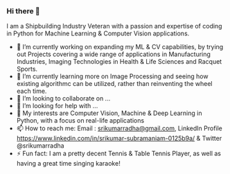 ### Hi there 👋
I am a Shipbuilding Industry Veteran with a passion and expertise of coding in Python for Machine Learning & Computer Vision applications.

- 🔭 I’m currently working on expanding my ML & CV capabilities, by trying out Projects covering a wide range of applications in Manufacturing Industries, Imaging Technologies in Health & Life Sciences and Racquet Sports.
- 🌱 I’m currently learning more on Image Processing and seeing how existing algorithmc can be utilized, rather than reinventing the wheel each time.
- 👯 I’m looking to collaborate on ...
- 🤔 I’m looking for help with ...
- 💙 My interests are Computer Vision, Machine & Deep Learning in Python, with a focus on real-life applications
- 📫 How to reach me: Email : srikumarradha@gmail.com, LinkedIn Profile https://www.linkedin.com/in/srikumar-subramaniam-0125b9a/ & Twitter @srikumarradha
- ⚡ Fun fact: I am a pretty decent Tennis & Table Tennis Player, as well as having a great time singing karaoke!

<!--
I am a Shipbuilding Industry Veteran with a passion and expertise of coding in Python for Machine Learning & Computer Vision applications.

- 🔭 I’m currently working on expanding my ML & CV capabilities, by trying out Projects covering a wide range of applications in Manufacturing Industries, Imaging Technologies in Health & Life Sciences and Racquet Sports.
- 🌱 I’m currently learning more on Image Processing and seeing how existing algorithmc can be utilized, rather than reinventing the wheel each time.
- 👯 I’m looking to collaborate on ...
- 🤔 I’m looking for help with ...
- 💙 My interests are Computer Vision, Machine & Deep Learning in Python, with a focus on real-life applications
- 📫 How to reach me: Email : srikumarradha@gmail.com, LinkedIn Profile https://www.linkedin.com/in/srikumar-subramaniam-0125b9a/ & Twitter @srikumarradha
- ⚡ Fun fact: I am a pretty decent Tennis & Table Tennis Player, as well as having a great time singing karaoke!
-->
